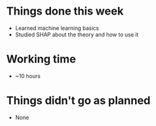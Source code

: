 # Things done this week

 - Learned machine learning basics
 - Studied SHAP about the theory and how to use it

# Working time

 - ~10 hours

# Things didn't go as planned

 - None
